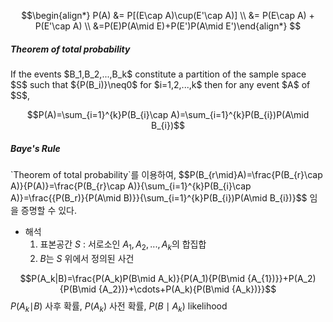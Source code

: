 $$\begin{align*} P(A)  &= P[(E\cap A)\cup(E'\cap A)] \\ &= P(E\cap A) + P(E'\cap A) \\ &=P(E)P(A\mid E)+P(E')P(A\mid E')\end{align*} $$
<h5>Theorem of total probability</h5>
If the events $B_1,B_2,...,B_k$ constitute a partition of the sample space $S$
such that ${P(B_i)}\neq0$ for $i=1,2,...,k$ then for any event $A$ of $S$,

$$P(A)=\sum_{i=1}^{k}P(B_{i}\cap A)=\sum_{i=1}^{k}P(B_{i})P(A\mid B_{i})$$

<h5>Baye's Rule</h5>
`Theorem of total probability`를 이용하여,
$$P(B_{r\mid}A)=\frac{P(B_{r}\cap A)}{P(A)}=\frac{P(B_{r}\cap A)}{\sum_{i=1}^{k}P(B_{i}\cap A)}=\frac{{P(B_r)}{P(A\mid B)}}{\sum_{i=1}^{k}P(B_{i})P(A\mid B_{i})}$$
임을 증명할 수 있다.

* 해석
	1. 표본공간 $S$ : 서로소인 $A_1,A_2,...,A_k$의 합집합
	2. $B$는 $S$ 위에서 정의된 사건

$$P(A_k|B)=\frac{P(A_k)P(B\mid A_k)}{P(A_1){P(B\mid {A_{1})}}+P(A_2){P(B\mid {A_2})}+\cdots+P(A_k){P(B\mid {A_k})}}$$
$P({A_{k}\mid}B)$ 사후 확률, $P(A_k)$ 사전 확률, $P(B\mid A_k)$ likelihood